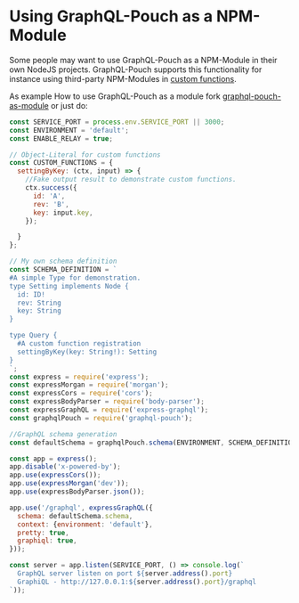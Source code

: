 # Using GraphQL-Pouch as a NPM-Module

Some people may want to use GraphQL-Pouch as a NPM-Module in their own NodeJS projects. GraphQL-Pouch supports this functionality for instance using third-party NPM-Modules in [custom functions](custom-functions.md).

As example How to use GraphQL-Pouch as a module fork [graphql-pouch-as-module](https://github.com/MikeBild/graphql-pouch-as-library) or just do:

```javascript
const SERVICE_PORT = process.env.SERVICE_PORT || 3000;
const ENVIRONMENT = 'default';
const ENABLE_RELAY = true;

// Object-Literal for custom functions
const CUSTOM_FUNCTIONS = {
  settingByKey: (ctx, input) => {
    //Fake output result to demonstrate custom functions.
    ctx.success({
      id: 'A',
      rev: 'B',
      key: input.key,
    });

  }
};

// My own schema definition
const SCHEMA_DEFINITION = `
#A simple Type for demonstration.
type Setting implements Node {
  id: ID!
  rev: String
  key: String
}

type Query {
  #A custom function registration
  settingByKey(key: String!): Setting
}
`;
const express = require('express');
const expressMorgan = require('morgan');
const expressCors = require('cors');
const expressBodyParser = require('body-parser');
const expressGraphQL = require('express-graphql');
const graphqlPouch = require('graphql-pouch');

//GraphQL schema generation
const defaultSchema = graphqlPouch.schema(ENVIRONMENT, SCHEMA_DEFINITION, ENABLE_RELAY, CUSTOM_FUNCTIONS);

const app = express();
app.disable('x-powered-by');
app.use(expressCors());
app.use(expressMorgan('dev'));
app.use(expressBodyParser.json());

app.use('/graphql', expressGraphQL({
  schema: defaultSchema.schema,
  context: {environment: 'default'},
  pretty: true,
  graphiql: true,
}));

const server = app.listen(SERVICE_PORT, () => console.log(`
  GraphQL server listen on port ${server.address().port}
  GraphiQL - http://127.0.0.1:${server.address().port}/graphql
`));
```
